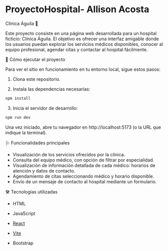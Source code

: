 # ProyectoHospital- Allison Acosta

Clínica Águila 🏥

Este proyecto consiste en una página web desarrollada para un hospital ficticio: Clínica Águila.
El objetivo es ofrecer una interfaz amigable donde los usuarios puedan explorar los servicios médicos disponibles, conocer al equipo profesional, agendar citas y contactar al hospital fácilmente.

🚀 Cómo ejecutar el proyecto

Para ver el sitio en funcionamiento en tu entorno local, sigue estos pasos:

1. Clona este repositorio.

2. Instala las dependencias necesarias:

```bash
npm install
```

3. Inicia el servidor de desarrollo:

```bash
npm run dev
```

Una vez iniciado, abre tu navegador en http://localhost:5173 (o la URL que indique la terminal).

🩺 Funcionalidades principales

  - Visualización de los servicios ofrecidos por la clínica.
  - Consulta del equipo médico, con opción de filtrar por especialidad.
  - Visualización de información detallada de cada médico: horarios de atención y datos de contacto.
  - Agendamiento de citas seleccionando médico y horario disponible.
  - Envío de un mensaje de contacto al hospital mediante un formulario.

🛠 Tecnologías utilizadas

- HTML

- JavaScript

- [React](https://reactjs.org/) 

- [Vite](https://vitejs.dev/) 

- Bootstrap
